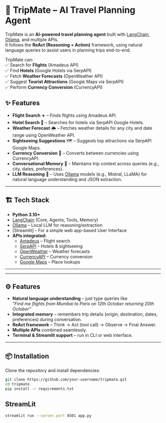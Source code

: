 # 🧳 TripMate – AI Travel Planning Agent  

TripMate is an **AI-powered travel planning agent** built with [LangChain](https://www.langchain.com/), [Ollama](https://ollama.ai/), and multiple APIs.  
It follows the **ReAct (Reasoning + Action)** framework, using natural language queries to assist users in planning trips end-to-end.  

TripMate can:  
✅ Search for **Flights** (Amadeus API)  
✅ Find **Hotels** (Google Hotels via SerpAPI)  
✅ Fetch **Weather Forecasts** (OpenWeather API)  
✅ Suggest **Tourist Attractions** (Google Maps via SerpAPI)  
✅ Perform **Currency Conversion** (CurrencyAPI)  

## ✨ Features  

- **Flight Search** ✈️ – Finds flights using Amadeus API.  
- **Hotel Search** 🏨 – Searches for hotels via SerpAPI Google Hotels.  
- **Weather Forecast** 🌦 – Fetches weather details for any city and date range using OpenWeather API.  
- **Sightseeing Suggestions** 🗺 – Suggests top attractions via SerpAPI Google Maps.  
- **Currency Conversion** 💱 – Converts between currencies using CurrencyAPI.  
- **Conversational Memory** 🧠 – Maintains trip context across queries (e.g., city, dates, preferences).  
- **LLM Reasoning** 🤖 – Uses [Ollama](https://ollama.ai/) models (e.g., Mistral, LLaMA) for natural language understanding and JSON extraction.  

---

## 🏗 Tech Stack  

- **Python 3.10+**  
- [LangChain](https://www.langchain.com/) (Core, Agents, Tools, Memory)  
- [Ollama](https://ollama.ai/) – Local LLM for reasoning/extraction
- [Streamlit] - For a simple web app-based User Interface
- **APIs integrated:**  
  - [Amadeus](https://developers.amadeus.com/) – Flight search  
  - [SerpAPI](https://serpapi.com/) – Hotels & sightseeing  
  - [OpenWeather](https://openweathermap.org/) – Weather forecasts  
  - [CurrencyAPI](https://currencyapi.com/) – Currency conversion  
  - [Google Maps](https://developers.google.com/maps) – Place lookups  

---

---

## ⚙️ Features

- **Natural language understanding** – just type queries like  
  *"Find me flights from Mumbai to Paris on 12th October returning 20th October"*  
- **Integrated memory** – remembers trip details (origin, destination, dates, preferences) during conversation.  
- **ReAct framework** – Think → Act (tool call) → Observe → Final Answer.  
- **Multiple APIs** combined seamlessly.  
- **Terminal & Streamlit support** – run in CLI or web interface.  

---

## 📦 Installation

Clone the repository and install dependencies:

```bash
git clone https://github.com/your-username/tripmate.git
cd tripmate
pip install -r requirements.txt

```

## StreamLit
```bash
streamlit run --server.port 8501 app.py
```





